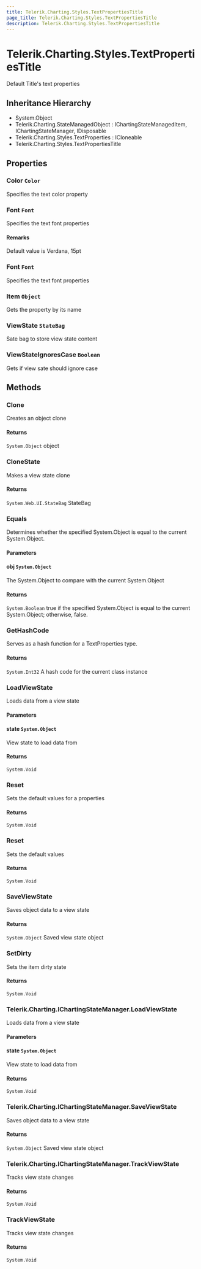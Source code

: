 ```yaml
---
title: Telerik.Charting.Styles.TextPropertiesTitle
page_title: Telerik.Charting.Styles.TextPropertiesTitle
description: Telerik.Charting.Styles.TextPropertiesTitle
---
```


# Telerik.Charting.Styles.TextPropertiesTitle

Default Title's text properties

## Inheritance Hierarchy

* System.Object
* Telerik.Charting.StateManagedObject : IChartingStateManagedItem, IChartingStateManager, IDisposable
* Telerik.Charting.Styles.TextProperties : ICloneable
* Telerik.Charting.Styles.TextPropertiesTitle

## Properties

###  Color `Color`

Specifies the text color property

###  Font `Font`

Specifies the text font properties

#### Remarks
Default value is Verdana, 15pt

###  Font `Font`

Specifies the text font properties

###  Item `Object`

Gets the property by its name

###  ViewState `StateBag`

Sate bag to store view state content

###  ViewStateIgnoresCase `Boolean`

Gets if view sate should ignore case

## Methods

###  Clone

Creates an object clone

#### Returns

`System.Object` object

###  CloneState

Makes a view state clone

#### Returns

`System.Web.UI.StateBag` StateBag

###  Equals

Determines whether the specified System.Object is equal to the current System.Object.

#### Parameters

#### obj `System.Object`

The System.Object to compare with the current System.Object

#### Returns

`System.Boolean` true if the specified System.Object is equal to the current System.Object;
                otherwise, false.

###  GetHashCode

Serves as a hash function for a TextProperties type.

#### Returns

`System.Int32` A hash code for the current class instance

###  LoadViewState

Loads data from a view state

#### Parameters

#### state `System.Object`

View state to load data from

#### Returns

`System.Void` 

###  Reset

Sets the default values for a properties

#### Returns

`System.Void` 

###  Reset

Sets the default values

#### Returns

`System.Void` 

###  SaveViewState

Saves object data to a view state

#### Returns

`System.Object` Saved view state object

###  SetDirty

Sets the item dirty state

#### Returns

`System.Void` 

###  Telerik.Charting.IChartingStateManager.LoadViewState

Loads data from a view state

#### Parameters

#### state `System.Object`

View state to load data from

#### Returns

`System.Void` 

###  Telerik.Charting.IChartingStateManager.SaveViewState

Saves object data to a view state

#### Returns

`System.Object` Saved view state object

###  Telerik.Charting.IChartingStateManager.TrackViewState

Tracks view state changes

#### Returns

`System.Void` 

###  TrackViewState

Tracks view state changes

#### Returns

`System.Void` 

